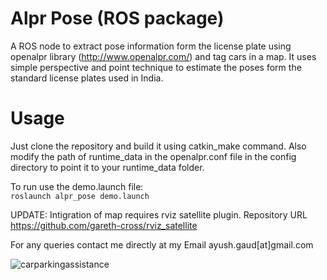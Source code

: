 # Alpr Pose (ROS package)

A ROS node to extract pose information form the license plate using openalpr library (http://www.openalpr.com/) and tag cars in a map. It uses simple perspective and point technique to estimate the poses form the standard license plates used in India.

# Usage

Just clone the repository and build it using catkin_make command. Also modify the path of runtime_data in the openalpr.conf file in the config directory to point it to your runtime_data folder.

To run use the demo.launch file:  
```roslaunch alpr_pose demo.launch```

UPDATE: Intigration of map requires rviz satellite plugin. Repository URL https://github.com/gareth-cross/rviz_satellite

For any queries contact me directly at my Email ayush.gaud[at]gmail.com

![carparkingassistance](https://user-images.githubusercontent.com/4923897/27262126-dc6b9cca-546d-11e7-93a6-273a17a7b239.gif)
